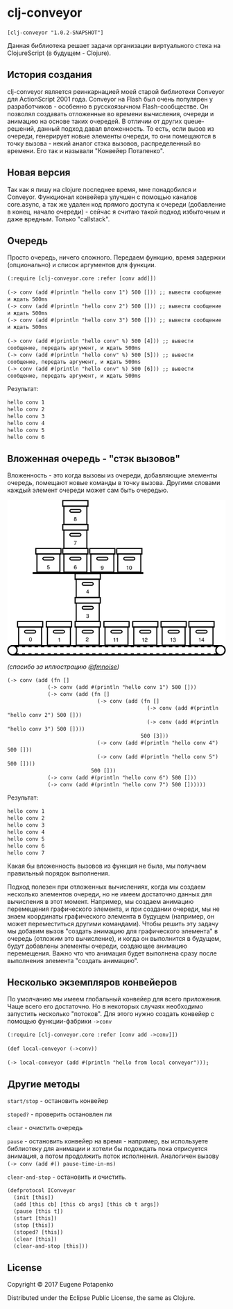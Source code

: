 # clj-conveyor

`[clj-conveyor "1.0.2-SNAPSHOT"]`

Данная библиотека решает задачи организации виртуального стека на ClojureScript (в будущем - Clojure).

## История создания

clj-conveyor является реинкарнацией моей старой библиотеки Conveyor для ActionScript 2001 года. Conveyor на Flash был очень популярен у разработчиков - особенно в русскоязычном Flash-сообществе. Он позволял создавать отложенные во времени вычисления, очереди и анимацию на основе таких очередей. В отличии от других queue-решений, данный подход давал вложенность. То есть, если вызов из очереди, генерирует новые элементы очереди, то они помещаются в точку вызова - некий аналог стэка вызовов, распределенный во времени. Его так и называли "Конвейер Потапенко".

## Новая версия

Так как я пишу на clojure последнее время, мне понадобился и Conveyor. 
Функционал конвейера улучшен с помощью каналов core.async, а так же удален код прямого доступа к очереди (добавление в конец, начало очереди) - сейчас я считаю такой подход избыточным и даже  вредным. Только "callstack". 


## Очередь

Просто  очередь, ничего сложного. Передаем функцию, время задержки (опционально) и список аргументов для функции.

```
(:require [clj-conveyor.core :refer [conv add]])

(-> conv (add #(println "hello conv 1") 500 [])) ;; вывести сообщение и ждать 500ms
(-> conv (add #(println "hello conv 2") 500 [])) ;; вывести сообщение и ждать 500ms
(-> conv (add #(println "hello conv 3") 500 [])) ;; вывести сообщение и ждать 500ms

(-> conv (add #(println "hello conv" %) 500 [4])) ;; вывести сообщение, передать аргумент, и ждать 500ms
(-> conv (add #(println "hello conv" %) 500 [5])) ;; вывести сообщение, передать аргумент, и ждать 500ms
(-> conv (add #(println "hello conv" %) 500 [6])) ;; вывести сообщение, передать аргумент, и ждать 500ms
```

Результат:

```
hello conv 1
hello conv 2
hello conv 3
hello conv 4
hello conv 5
hello conv 6
```

## Вложенная очередь - "стэк вызовов"

Вложенность - это когда вызовы из очереди, добавляющие элементы очередь, помещают новые команды в точку вызова.
 Другими словами каждый элемент очереди может сам быть очередью.

![Конвейер (спасибо за иллюстрацию @fmnoise)](https://raw.githubusercontent.com/potapenko/clj-conveyor/master/image@2x.png)

_(спасибо за иллюстрацию [@fmnoise](https://github.com/fmnoise))_


```
(-> conv (add (fn []
             (-> conv (add #(println "hello conv 1") 500 []))
             (-> conv (add (fn []
                             (-> conv (add (fn []
                                             (-> conv (add #(println "hello conv 2") 500 []))
                                             (-> conv (add #(println "hello conv 3") 500 [])))
                                           500 [3]))
                             (-> conv (add #(println "hello conv 4") 500 []))
                             (-> conv (add #(println "hello conv 5") 500 [])))
                           500 []))
             (-> conv (add #(println "hello conv 6") 500 []))
             (-> conv (add #(println "hello conv 7") 500 [])))))
```
Результат:

```
hello conv 1
hello conv 2
hello conv 3
hello conv 4
hello conv 5
hello conv 6
hello conv 7
```

Какая бы вложенность вызовов из функция не была, мы получаем правильный порядок выполнения.

Подход полезен при отложенных вычислениях, когда мы создаем несколько элементов очереди, но не имеем достаточно данных для вычисления в этот момент. Например, мы создаем анимацию перемещения графического элемента, и при создании очереди, мы не знаем координаты графического элемента в будущем (например, он может переместиться другими командами). Чтобы решить эту задачу мы добавим вызов "создать анимацию для графического элемента" в очередь (отложим это вычисление), и когда он выполнится в будущем, будут добавлены элементы очереди, создающее анимацию перемещения. Важно что что анимация будет выполнена сразу после выполнения элемента "создать анимацию".


## Несколько экземпляров конвейеров

По умолчанию мы имеем глобальный конвейер для всего приложения. Чаще всего его достаточно. Но в некоторых случаях необходимо запустить несколько "потоков". Для этого нужно создать конвейер с помощью функции-фабрики `->conv`

```
(:require [clj-conveyor.core :refer [conv add ->conv]])

(def local-conveyor (->conv))

(-> local-conveyor (add #(println "hello from local conveyor")));
```


## Другие методы

`start/stop` -  остановить конвейер

`stoped?` - проверить остановлен ли

`clear` - очистить очередь 

`pause` - остановить конвейер на время - например, вы используете библиотеку для анимации и хотели бы подождать пока отрисуется анимация, а потом продолжить поток исполнения. Аналогичен вызову `(-> conv (add #() pause-time-in-ms)`

`clear-and-stop` - остановить и очистить. 

```
(defprotocol IConveyor
  (init [this])
  (add [this cb] [this cb args] [this cb t args])
  (pause [this t])
  (start [this])
  (stop [this])
  (stoped? [this])
  (clear [this])
  (clear-and-stop [this]))
```

## License

Copyright © 2017 Eugene Potapenko

Distributed under the Eclipse Public License, the same as Clojure.
